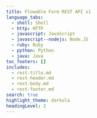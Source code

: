 ```yaml
---
title: Flowable Form REST API v1
language_tabs:
  - shell: Shell
  - http: HTTP
  - javascript: JavaScript
  - javascript--nodejs: Node.JS
  - ruby: Ruby
  - python: Python
  - java: Java
toc_footers: []
includes:
  - rest-title.md
  - rest-header.md
  - rest-body.md
  - rest-footer.md
search: true
highlight_theme: darkula
headingLevel: 2
---
```

